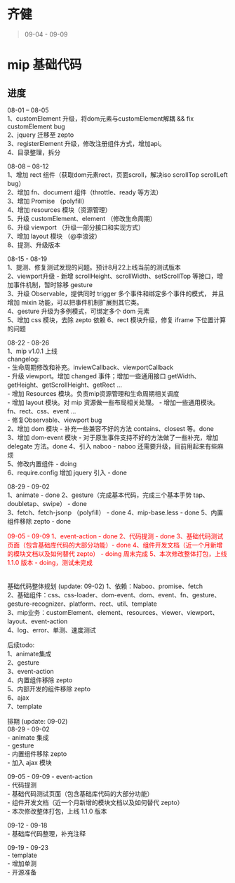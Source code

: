 # 齐健

> 09-04 - 09-09

# mip 基础代码

## 进度

08-01 – 08-05     
1、customElement 升级，将dom元素与customElement解耦 && fix customElement bug    
2、jquery 迁移至 zepto    
3、registerElement 升级，修改注册组件方式，增加api。    
4、目录整理，拆分    

08-08 – 08-12    
1、增加 rect 组件（获取dom元素rect，页面scroll，解决iso scrollTop scrollLeft bug）    
2、增加 fn、document 组件（throttle、ready 等方法）    
3、增加 Promise （polyfill）    
4、增加 resources 模块（资源管理）        
5、升级 customElement、element （修改生命周期）    
6、升级 viewport （升级一部分接口和实现方式）    
7、增加 layout 模块 （@李浪波）    
8、提测、升级版本   

08-15 - 08-19    
1、提测、修复测试发现的问题。预计8月22上线当前的测试版本    
2、viewport升级 - 新增 scrollHeight、scrollWidth、setScrollTop 等接口，增加事件机制，暂时除移 gesture   
3、升级 Observable，提供同时 trigger 多个事件和绑定多个事件的模式，
       并且增加 mixin 功能，可以把事件机制扩展到其它类。  
4、gesture 升级为多例模式，可绑定多个 dom 元素    
5、增加 css 模块，去除 zepto 依赖
6、rect 模块升级，修复 iframe 下位置计算的问题

08-22 - 08-26    
1、mip v1.0.1 上线    
     changelog:    
     - 生命周期修改和补充。inviewCallback、viewportCallback    
     - 升级 viewport。增加  changed 事件；增加一些通用接口 getWidth、getHeight、getScrollHeight、getRect ...    
     - 增加 Resources 模块。负责mip资源管理和生命周期相关调度    
     - 增加 layout 模块。对 mip 资源做一些布局相关处理。
     - 增加一些通用模块。fn、rect、css、event ...    
     - 修复Observable、viewport bug   
2、增加 dom 模块   -  补充一些兼容不好的方法 contains、closest 等。done    
3、增加 dom-event 模块  -  对于原生事件支持不好的方法做了一些补充，增加 delegate 方法。done
4、引入 naboo -  naboo 还需要升级，目前用起来有些麻烦   
5、修改内置组件  -  doing   
6、require.config 增加 jquery 引入 - done

08-29 - 09-02  
1、animate  - done
2、gesture（完成基本代码，完成三个基本手势 tap、doubletap、swipe）  -  done  
3、fetch、fetch-jsonp （polyfill）  -  done 
4、mip-base.less  - done
5、内置组件移除 zepto  -  done  

<div style="color:#f00">
09-05 - 09-09  
1、event-action  - done   
2、代码提测   - done  
3、基础代码测试页面（包含基础库代码的大部分功能）- done     
4、组件开发文档（近一个月新增的模块文档以及如何替代 zepto）  - doing 周末完成  
5、本次修改整体打包，上线 1.1.0 版本  - doing，测试未完成  
</div>
 　

基础代码整体规划   (update: 09-02)
1、依赖：Naboo、promise、fetch  
2、基础组件：css、css-loader、dom-event、dom、event、fn、gesture、gesture-recognizer、platform、rect、util、template  
3、mip业务：customElement、element、resources、viewer、viewport、layout、event-action  
4、log、error、单测、速度测试  

后续todo:  
1、animate集成  
2、gesture  
3、event-action   
4、内置组件移除 zepto  
5、内部开发的组件移除 zepto  
6、ajax  
7、template  

排期 (update:  09-02)    
08-29 - 09-02  
        -  animate 集成  
        -  gesture  
        -  内置组件移除 zepto   
        -  加入 ajax 模块  

09-05 - 09-09
        -  event-action  
        -  代码提测  
        -  基础代码测试页面（包含基础库代码的大部分功能）  
        -  组件开发文档（近一个月新增的模块文档以及如何替代 zepto）  
        -  本次修改整体打包，上线 1.1.0 版本  

09-12 - 09-18  
        - 基础库代码整理，补充注释

09-19 - 09-23  
        -  template   
        -  增加单测  
        -  开源准备  
     
     
     
     





